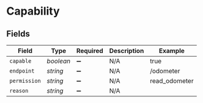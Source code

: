 # Capability


## Fields

| Field              | Type               | Required           | Description        | Example            |
| ------------------ | ------------------ | ------------------ | ------------------ | ------------------ |
| `capable`          | *boolean*          | :heavy_minus_sign: | N/A                | true               |
| `endpoint`         | *string*           | :heavy_minus_sign: | N/A                | /odometer          |
| `permission`       | *string*           | :heavy_minus_sign: | N/A                | read_odometer      |
| `reason`           | *string*           | :heavy_minus_sign: | N/A                |                    |